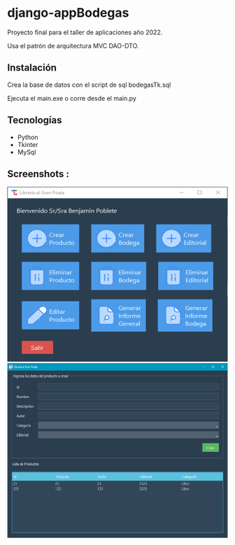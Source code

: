 # django-appBodegas

Proyecto final para el taller de aplicaciones año 2022.

Usa el patrón de arquitectura MVC DAO-DTO.

## Instalación

Crea la base de datos con el script de sql bodegasTk.sql
    
Ejecuta el main.exe o corre desde el main.py

## Tecnologías
* Python
* Tkinter
* MySql  
  
## Screenshots : 
<img src="img/preview/front1.png" height="400" width="800">
<img src="img/preview/front2.png" height="400" width="800">

